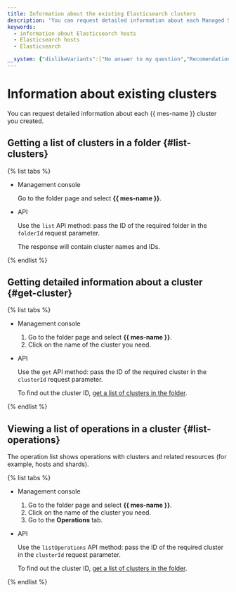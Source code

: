 ```yaml
---
title: Information about the existing Elasticsearch clusters
description: 'You can request detailed information about each Managed Service for Elasticsearch cluster you create.'
keywords:
  - information about Elasticsearch hosts
  - Elasticsearch hosts
  - Elasticsearch

__system: {"dislikeVariants":["No answer to my question","Recomendations didn't help","The content doesn't match title","Other"]}
---
```



# Information about existing clusters

You can request detailed information about each {{ mes-name }} cluster you created.

## Getting a list of clusters in a folder {#list-clusters}

{% list tabs %}

- Management console

  Go to the folder page and select **{{ mes-name }}**.

- API

  Use the `list` API method: pass the ID of the required folder in the `folderId` request parameter.

  The response will contain cluster names and IDs.

{% endlist %}

## Getting detailed information about a cluster {#get-cluster}

{% list tabs %}

- Management console
  1. Go to the folder page and select **{{ mes-name }}**.
  1. Click on the name of the cluster you need.

- API

  Use the `get` API method: pass the ID of the required cluster in the `clusterId` request parameter.

  To find out the cluster ID, [get a list of clusters in the folder](#list-clusters).

{% endlist %}

## Viewing a list of operations in a cluster {#list-operations}

The operation list shows operations with clusters and related resources (for example, hosts and shards).

{% list tabs %}

- Management console
  1. Go to the folder page and select **{{ mes-name }}**.
  1. Click on the name of the cluster you need.
  1. Go to the **Operations** tab.

- API

  Use the `listOperations` API method: pass the ID of the required cluster in the `clusterId` request parameter.

  To find out the cluster ID, [get a list of clusters in the folder](#list-clusters).

{% endlist %}

